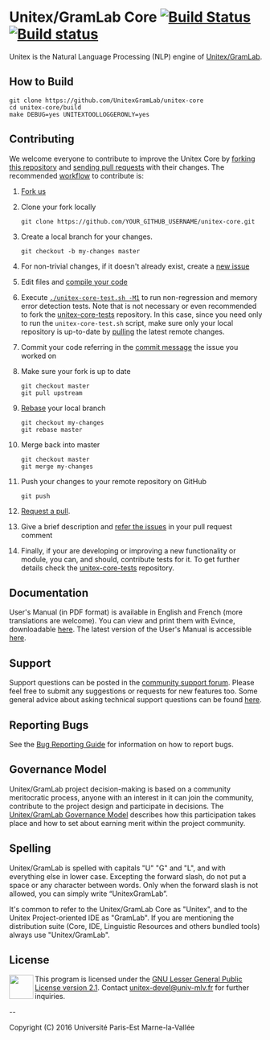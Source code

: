 # Unitex/GramLab Core [![Build Status](https://travis-ci.org/UnitexGramLab/unitex-core.svg?branch=master)](https://travis-ci.org/UnitexGramLab/unitex-core) [![Build status](https://ci.appveyor.com/api/projects/status/ucuu8ocibexmagju?svg=true)](https://ci.appveyor.com/project/martinec/unitex-core)

Unitex is the Natural Language Processing (NLP) engine of [Unitex/GramLab][unitexgramlab].

## How to Build

    git clone https://github.com/UnitexGramLab/unitex-core
    cd unitex-core/build
    make DEBUG=yes UNITEXTOOLLOGGERONLY=yes

## Contributing

We welcome everyone to contribute to improve the Unitex Core by [forking this repository](https://help.github.com/articles/fork-a-repo/)
and [sending pull requests](https://help.github.com/articles/using-pull-requests/)
with their changes. The recommended [workflow](http://rypress.com/tutorials/git/rebasing) to contribute is:

1. [Fork us](https://github.com/UnitexGramLab/unitex-core/fork)

1. Clone your fork locally

    ```
    git clone https://github.com/YOUR_GITHUB_USERNAME/unitex-core.git
    ```

1. Create a local branch for your changes.

    ```
    git checkout -b my-changes master
    ```

1. For non-trivial changes, if it doesn't already exist, create a
   [new issue](https://github.com/UnitexGramLab/unitex-core/issues/new)

1. Edit files and [compile your code](#how-to-build)

1. Execute [`./unitex-core-test.sh -M1`](https://github.com/UnitexGramLab/unitex-core-tests#getting-started)
   to run non-regression and memory error detection tests. Note that is not necessary or even
   recommended to fork the [unitex-core-tests](https://github.com/UnitexGramLab/unitex-core-tests) repository.
   In this case, since you need only to run the `unitex-core-test.sh` script, make sure only your local repository
   is up-to-date by [pulling](https://help.github.com/articles/fetching-a-remote/#pull) the latest
   remote changes.

1. Commit your code referring in the [commit message](https://help.github.com/articles/closing-issues-via-commit-messages) the issue you worked on

1. Make sure your fork is up to date

    ```
    git checkout master
    git pull upstream
    ```

1. [Rebase](https://www.atlassian.com/git/tutorials/rewriting-history/git-rebase-i) your local branch

    ```
    git checkout my-changes
    git rebase master
    ```

1. Merge back into master

    ```
    git checkout master
    git merge my-changes
    ```

1. Push your changes to your remote repository on GitHub

    ```
    git push
    ```

1. [Request a pull](https://github.com/UnitexGramLab/unitex-core/pulls).

1. Give a brief description and [refer the issues](https://help.github.com/articles/autolinked-references-and-urls/#issues-and-pull-requests) in your pull request comment

1. Finally, if your are developing or improving a new functionality or module, you can,
   and should, contribute tests for it. To get further details check the
   [unitex-core-tests](https://github.com/UnitexGramLab/unitex-core-tests) repository.
    
## Documentation

User's Manual (in PDF format) is available in English and French (more
translations are welcome). You can view and print them with Evince,
downloadable [here](https://wiki.gnome.org/Apps/Evince/Downloads). The
latest version of the User's Manual is accessible
[here](http://releases.unitexgramlab.org/latest-stable/man/).

## Support

Support questions can be posted in the [community support
forum](http://forum.unitexgramlab.org). Please feel free to submit any
suggestions or requests for new features too. Some general advice about
asking technical support questions can be found
[here](http://www.catb.org/esr/faqs/smart-questions.html).

## Reporting Bugs

See the [Bug Reporting
Guide](http://unitexgramlab.org/index.php?page=6) for information on
how to report bugs.

## Governance Model

Unitex/GramLab project decision-making is based on a community
meritocratic process, anyone with an interest in it can join the
community, contribute to the project design and participate in
decisions. The [Unitex/GramLab Governance
Model](http://governance.unitexgramlab.org) describes
how this participation takes place and how to set about earning merit
within the project community.

## Spelling

Unitex/GramLab is spelled with capitals "U" "G" and "L", and with
everything else in lower case. Excepting the forward slash, do not put
a space or any character between words. Only when the forward slash
is not allowed, you can simply write “UnitexGramLab”.

It's common to refer to the Unitex/GramLab Core as "Unitex", and to the
Unitex Project-oriented IDE as "GramLab". If you are mentioning the
distribution suite (Core, IDE, Linguistic Resources and others bundled
tools) always use "Unitex/GramLab".


## License

<a href="/LICENSE"><img height="48" align="left" src="http://www.gnu.org/graphics/empowered-by-gnu.svg"></a>

This program is licensed under the [GNU Lesser General Public License version 2.1](/LICENSE). 
Contact unitex-devel@univ-mlv.fr for further inquiries.

--

Copyright (C) 2016 Université Paris-Est Marne-la-Vallée

[unitexgramlab]:  http://unitexgramlab.org
